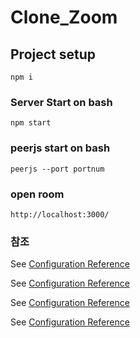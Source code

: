 # Clone_Zoom

## Project setup
```
npm i
```
### Server Start on bash
```
npm start
```

### peerjs start on bash
```
peerjs --port portnum
```

### open room
```
http://localhost:3000/
```

### 참조
See [Configuration Reference](https://socket.io/get-started/chat#emitting-events)

See [Configuration Reference](https://expressjs.com/)

See [Configuration Reference](https://nodejs.org/dist/latest-v16.x/docs/api/path.html#pathjoinpaths)

See [Configuration Reference](https://peerjs.com/)
